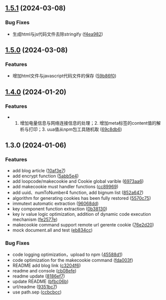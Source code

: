 

## [1.5.1](https://github.com/pysunday/rs-reverse/compare/1.5.0...1.5.1) (2024-03-08)


### Bug Fixes

* 生成html与js代码文件去除stringify ([f4ea982](https://github.com/pysunday/rs-reverse/commit/f4ea982fb270fd62f59e96af7698675eb48142a8))

## [1.5.0](https://github.com/pysunday/rs-reverse/compare/1.4.0...1.5.0) (2024-03-08)


### Features

* 增加html文件与javascript代码文件的保存 ([59b86f0](https://github.com/pysunday/rs-reverse/commit/59b86f0ab99b458638802108b223060135d41140))

## [1.4.0](https://github.com/pysunday/rs-reverse/compare/1.3.0...1.4.0) (2024-01-20)


### Features

* 1. 增加电量信息与网络连接信息的处理；2. 增加meta标签的content值的解析与打印；3. uua值从npm包工具随机取 ([69c8db6](https://github.com/pysunday/rs-reverse/commit/69c8db619dd34914c256828585bf326f1c06f523))

## 1.3.0 (2024-01-06)


### Features

* add blog article ([10af3e7](https://github.com/pysunday/rs-reverse/commit/10af3e7a66fb5250f8c6d5f8b55360e8d8d51015))
* add encrypt function ([5abb5e4](https://github.com/pysunday/rs-reverse/commit/5abb5e456a4f5690cd8922b2a722daa650f04d9a))
* add loopcode/makecookie and Cookie global varible ([6973aa6](https://github.com/pysunday/rs-reverse/commit/6973aa68508b06c758d5777118f8fb7f89c8e6ba))
* add makecookie must handler functions ([cc89969](https://github.com/pysunday/rs-reverse/commit/cc899698f87067d0ffa03437a5d42260ca57a514))
* add uuid、numToNumber4 function, add bignum list ([852a647](https://github.com/pysunday/rs-reverse/commit/852a6478b5660d239856939ab47827fe0dc64594))
* algorithm for generating cookies has been fully restored ([5570c75](https://github.com/pysunday/rs-reverse/commit/5570c75cd1c9c834d4cff8dc9b2f8099c4975e75))
* immutext automatic extraction ([96068dd](https://github.com/pysunday/rs-reverse/commit/96068ddc285e9d09b1fd2966664586a2b83c4cf4))
* key component function extraction ([0b38130](https://github.com/pysunday/rs-reverse/commit/0b38130533794d8665a7fc67a557572d3defcaf0))
* key iv value logic optimization, addition of dynamic code execution mechanism ([fe2577e](https://github.com/pysunday/rs-reverse/commit/fe2577e51f8e057945c4440107932b5db89f4df7))
* makecookie command support remote url gerente cookie ([76e2d20](https://github.com/pysunday/rs-reverse/commit/76e2d20d9644f4cbc64a66ec7dd543dd1a8b401b))
* mock document.all and test ([eb834cc](https://github.com/pysunday/rs-reverse/commit/eb834cc4a90a812ffc5e6f0f5e008488127a39ec))


### Bug Fixes

* code logging optimization，upload to npm ([45588d1](https://github.com/pysunday/rs-reverse/commit/45588d148f8a81421e1e8838ba42b07c52a1caf6))
* code optimization for the makecookie command ([fda003f](https://github.com/pysunday/rs-reverse/commit/fda003f6b199c2a5f78f9ec4a83eeae450f2fc6a))
* README add blog link ([c3204f6](https://github.com/pysunday/rs-reverse/commit/c3204f65092c8f4fb1784dbb0c66aaa2b5236827))
* readme and console ([cb08efe](https://github.com/pysunday/rs-reverse/commit/cb08efe0f1dc568ebe27e0665e87b461ed212404))
* readme update ([8186ef7](https://github.com/pysunday/rs-reverse/commit/8186ef7915a298b195b32087282043fa8e1dce15))
* update README ([bfbc06b](https://github.com/pysunday/rs-reverse/commit/bfbc06bc8f0337b7d586407e4ed0b05e183142da))
* url/readme ([9351bc7](https://github.com/pysunday/rs-reverse/commit/9351bc7e17cf67b3f4fa997939bd297367b811e6))
* use path.sep ([ccbcbcc](https://github.com/pysunday/rs-reverse/commit/ccbcbcc3fa368e79b1a18add4e239b5a0dcd071b))
